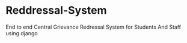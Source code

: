 # Reddressal-System
End to end Central Grievance Redressal System for Students And Staff using django 
